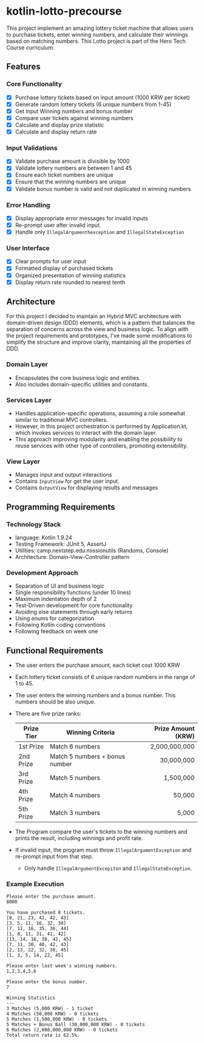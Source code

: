 # kotlin-lotto-precourse

This project implement an amazing lottery ticket machine that allows users to purchase tickets, enter winning numbers, and calculate their winnings based on matching numbers.
This Lotto project is part of the Hero Tech Course curriculum.

## Features

### Core Functionality

- [x] Purchase lottery tickets based on input amount (1000 KRW per ticket)
- [x] Generate random lottery tickets (6 unique numbers from 1-45)
- [x] Get Input Winning numbers and bonus number
- [x] Compare user tickets against winning numbers
- [x] Calculate and display prize statistic
- [x] Calculate and display return rate

### Input Validations

- [x] Validate purchase amount is divisible by 1000
- [x] Validate lottery numbers are between 1 and 45
- [x] Ensure each ticket numbers are unique
- [x] Ensure that the winning numbers are unique
- [x] Validate bonus number is valid and not duplicated in winning numbers

### Error Handling

- [x] Display appropriate error messages for invalid inputs
- [x] Re-prompt user after invalid input.
- [x] Handle only `IllegalArgumenthexception` and `IllegalStateException`

### User Interface

- [x] Clear prompts for user input
- [x] Formatted display of purchased tickets
- [x] Organized presentation of winning statistics
- [x] Display return rate rounded to nearest tenth

## Architecture

For this project I decided to maintain an Hybrid MVC architecture with domain-driven design (DDD) elements, which is a pattern that balances the separation of concerns across the view and business logic.
To align with the project requirements and prototypes, I've made some modifications to simplify the structure and improve clarity, maintaining all the properties of DDD.

### Domain Layer

- Encapsulates the core business logic and entities.
- Also includes domain-specific utilities and constants.

### Services Layer

- Handles application-specific operations, assuming a role somewhat similar to traditional MVC controllers.
- However, in this project orchestration is performed by Application.kt, which invokes services to interact with the domain layer.
- This approach improving modularity and enabling the possibility to reuse services with other type of controllers, promoting extensibility.

### View Layer

- Manages input and output interactions
- Contains `InputView` for get the user input.
- Contains `OutputView` for displaying results and messages

## Programming Requirements

### Technology Stack

- language: Kotlin 1.9.24
- Testing Framework: JUnit 5, AssertJ
- Utilities: camp.nextstep.edu.missionutils (Randoms, Console)
- Architecture: Domain-View-Controller pattern

### Development Approach

- Separation of UI and business logic
- Single responsibility functions (under 10 lines)
- Maximum indentation depth of 2
- Test-Driven development for core functionality
- Avoiding else statements through early returns
- Using enums for categorization
- Following Kotlin coding conventions
- Following feedback on week one

## Functional Requirements

- The user enters the purchase amount, each ticket cost 1000 KRW
- Each lottery ticket consists of 6 unique random numbers in the range of 1 to 45.
- The user enters the winning numbers and a bonus number. This numbers should be also unique.
- There are five prize ranks:

  | Prize Tier | Winning Criteria               | Prize Amount (KRW) |
  | ---------- | ------------------------------ | -----------------: |
  | 1st Prize  | Match 6 numbers                |      2,000,000,000 |
  | 2nd Prize  | Match 5 numbers + bonus number |         30,000,000 |
  | 3rd Prize  | Match 5 numbers                |          1,500,000 |
  | 4th Prize  | Match 4 numbers                |             50,000 |
  | 5th Prize  | Match 3 numbers                |              5,000 |

- The Program compare the user's tickets to the winning numbers and prints the result, including winnings and profit rate.
- If invalid input, the program must throw `IllegalArgumentException` and re-prompt input from that step.
  - Only handle `IllegalArgumentExcepiton` and `IllegalStateException`.

### Example Execution

```
Please enter the purchase amount.
8000

You have purchased 8 tickets.
[8, 21, 23, 41, 42, 43]
[3, 5, 11, 16, 32, 38]
[7, 11, 16, 35, 36, 44]
[1, 8, 11, 31, 41, 42]
[13, 14, 16, 38, 42, 45]
[7, 11, 30, 40, 42, 43]
[2, 13, 22, 32, 38, 45]
[1, 3, 5, 14, 22, 45]

Please enter last week's winning numbers.
1,2,3,4,5,6

Please enter the bonus number.
7

Winning Statistics
---
3 Matches (5,000 KRW) - 1 ticket
4 Matches (50,000 KRW) - 0 tickets
5 Matches (1,500,000 KRW) - 0 tickets
5 Matches + Bonus Ball (30,000,000 KRW) - 0 tickets
6 Matches (2,000,000,000 KRW) - 0 tickets
Total return rate is 62.5%.
```
